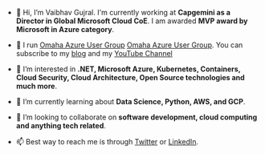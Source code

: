- 👋 Hi, I’m Vaibhav Gujral. I'm currently working at **Capgemini as a Director in Global Microsoft Cloud CoE**. I am awarded **MVP award by Microsoft in Azure category**. 

- 🎯 I run [Omaha Azure User Group](https://omahaazure.org) <a href="https://omahaazure.org" target="_blank">Omaha Azure User Group</a>. You can subscribe to my [blog](https://vaibhavgujral.com) and my [YouTube Channel](https://www.youtube.com/c/VaibhavGujral)

- 👀 I’m interested in **.NET, Microsoft Azure, Kubernetes, Containers, Cloud Security, Cloud Architecture, Open Source technologies and much more**.

- 🌱 I’m currently learning about **Data Science, Python, AWS, and GCP**.

- 💞️ I’m looking to collaborate on **software development, cloud computing and anything tech related**.

- 📫 Best way to reach me is through [Twitter](https://twitter.com/vaibhavgujral_) or [LinkedIn](https://www.linkedin.com/in/vaibhavgujral/). 

<!---
vaibhavgujral/vaibhavgujral is a ✨ special ✨ repository because its `README.md` (this file) appears on your GitHub profile.
You can click the Preview link to take a look at your changes.
--->
